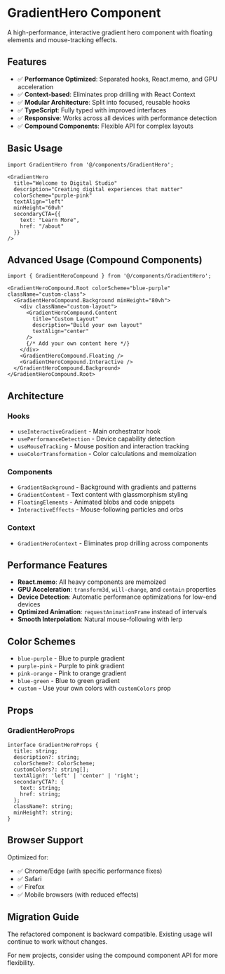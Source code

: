 # GradientHero Component

A high-performance, interactive gradient hero component with floating elements and mouse-tracking effects.

## Features

- ✅ **Performance Optimized**: Separated hooks, React.memo, and GPU acceleration
- ✅ **Context-based**: Eliminates prop drilling with React Context
- ✅ **Modular Architecture**: Split into focused, reusable hooks
- ✅ **TypeScript**: Fully typed with improved interfaces  
- ✅ **Responsive**: Works across all devices with performance detection
- ✅ **Compound Components**: Flexible API for complex layouts

## Basic Usage

```tsx
import GradientHero from '@/components/GradientHero';

<GradientHero
  title="Welcome to Digital Studio"
  description="Creating digital experiences that matter"
  colorScheme="purple-pink"
  textAlign="left"
  minHeight="60vh"
  secondaryCTA={{
    text: "Learn More",
    href: "/about"
  }}
/>
```

## Advanced Usage (Compound Components)

```tsx
import { GradientHeroCompound } from '@/components/GradientHero';

<GradientHeroCompound.Root colorScheme="blue-purple" className="custom-class">
  <GradientHeroCompound.Background minHeight="80vh">
    <div className="custom-layout">
      <GradientHeroCompound.Content
        title="Custom Layout"
        description="Build your own layout"
        textAlign="center"
      />
      {/* Add your own content here */}
    </div>
    <GradientHeroCompound.Floating />
    <GradientHeroCompound.Interactive />
  </GradientHeroCompound.Background>
</GradientHeroCompound.Root>
```

## Architecture

### Hooks
- `useInteractiveGradient` - Main orchestrator hook
- `usePerformanceDetection` - Device capability detection
- `useMouseTracking` - Mouse position and interaction tracking
- `useColorTransformation` - Color calculations and memoization

### Components
- `GradientBackground` - Background with gradients and patterns
- `GradientContent` - Text content with glassmorphism styling
- `FloatingElements` - Animated blobs and code snippets
- `InteractiveEffects` - Mouse-following particles and orbs

### Context
- `GradientHeroContext` - Eliminates prop drilling across components

## Performance Features

- **React.memo**: All heavy components are memoized
- **GPU Acceleration**: `transform3d`, `will-change`, and `contain` properties
- **Device Detection**: Automatic performance optimizations for low-end devices
- **Optimized Animation**: `requestAnimationFrame` instead of intervals
- **Smooth Interpolation**: Natural mouse-following with lerp

## Color Schemes

- `blue-purple` - Blue to purple gradient
- `purple-pink` - Purple to pink gradient  
- `pink-orange` - Pink to orange gradient
- `blue-green` - Blue to green gradient
- `custom` - Use your own colors with `customColors` prop

## Props

### GradientHeroProps
```tsx
interface GradientHeroProps {
  title: string;
  description?: string;
  colorScheme?: ColorScheme;
  customColors?: string[];
  textAlign?: 'left' | 'center' | 'right';
  secondaryCTA?: {
    text: string;
    href: string;
  };
  className?: string;
  minHeight?: string;
}
```

## Browser Support

Optimized for:
- ✅ Chrome/Edge (with specific performance fixes)
- ✅ Safari
- ✅ Firefox
- ✅ Mobile browsers (with reduced effects)

## Migration Guide

The refactored component is backward compatible. Existing usage will continue to work without changes.

For new projects, consider using the compound component API for more flexibility.